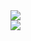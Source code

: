 
<div align="left">
  <a href="https://git.io/streak-stats">
    <img src="https://streak-stats.demolab.com?user=roger-ui&theme=darcula" />
  </a>
</div>

<div align="left">
  <a href="https://github.com/anuraghazra/github-readme-stats">
    <img src="https://github-readme-stats.vercel.app/api/top-langs/?username=roger-ui&theme=dracula&hide_progress=true" />
  </a>
</div>


